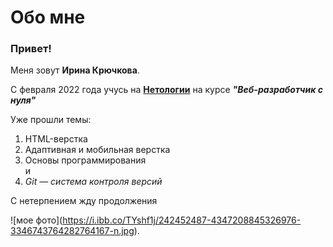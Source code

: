 # Обо мне

### Привет!
 
Меня зовут __Ирина Крючкова__.

С февраля 2022 года учусь на **[Нетологии](https://netology.ru/)** на курсе ***"Веб-разработчик с нуля"***

Уже прошли темы:
1. HTML-верстка
2. Адаптивная и мобильная верстка
3. Основы программирования\
и
4. _Git — система контроля версий_

С нетерпением жду продолжения

!⁠[мое фото]​(https://i.ibb.co/TYshf1j/242452487-4347208845326976-3346743764282764167-n.jpg).